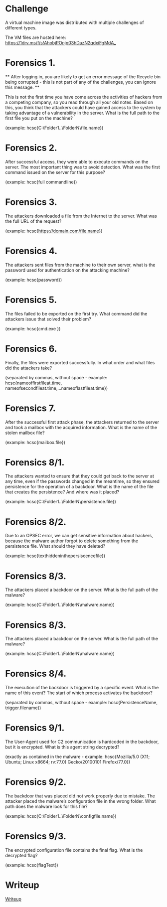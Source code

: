 # Challenge

A virtual machine image was distributed with multiple challenges of different types.

The VM files are hosted here: <https://1drv.ms/f/s!AhobjPOnjp03hDazN2qdxiFgMdA_>

# Forensics 1.

** After logging in, you are likely to get an error message of the Recycle bin being corrupted - this is not part of any of the challenges, you can ignore this message. **

This is not the first time you have come across the activities of hackers from a competing company, so you read through all your old notes. Based on this, you think that the attackers could have gained access to the system by taking advantage of a vulnerability in the server. What is the full path to the first file you put on the machine?

(example: hcsc{C:\Folder1..\FolderN\file.name})

# Forensics 2.

After successful access, they were able to execute commands on the server. The most important thing was to avoid detection. What was the first command issued on the server for this purpose?

(example: hcsc{full commandline})

# Forensics 3.

The attackers downloaded a file from the Internet to the server. What was the full URL of the request?

(example: hcsc{https://domain.com/file.name})

# Forensics 4.

The attackers sent files from the machine to their own server, what is the password used for authentication on the attacking machine?

(example: hcsc{password})

# Forensics 5.

The files failed to be exported on the first try. What command did the attackers issue that solved their problem?

(example: hcsc{cmd.exe })

# Forensics 6.

Finally, the files were exported successfully. In what order and what files did the attackers take?

(separated by commas, without space - example: hcsc{nameoffirstfileat.time, nameofsecondfileat.time,...nameoflastfileat.time})

# Forensics 7.

After the successful first attack phase, the attackers returned to the server and took a mailbox with the acquired information. What is the name of the stolen mailbox file?

(example: hcsc{mailbox.file})

# Forensics 8/1.

The attackers wanted to ensure that they could get back to the server at any time, even if the passwords changed in the meantime, so they ensured persistence for the operation of a backdoor. What is the name of the file that creates the persistence? And where was it placed?

(example: hcsc{C:\Folder1..\FolderN\persistence.file})

# Forensics 8/2.

Due to an OPSEC error, we can get sensitive information about hackers, because the malware author forgot to delete something from the persistence file. What should they have deleted?

(example: hcsc{texthiddeninthepersiscencefile})

# Forensics 8/3.

The attackers placed a backdoor on the server. What is the full path of the malware?

(example: hcsc{C:\Folder1..\FolderN\malware.name})

# Forensics 8/3.

The attackers placed a backdoor on the server. What is the full path of the malware?

(example: hcsc{C:\Folder1..\FolderN\malware.name})

# Forensics 8/4.

The execution of the backdoor is triggered by a specific event. What is the name of this event? The start of which process activates the backdoor?

(separated by commas, without space - example: hcsc{PersistenceName, trigger.filename})

# Forensics 9/1.

The User-Agent used for C2 communication is hardcoded in the backdoor, but it is encrypted. What is this agent string decrypted?

(exactly as contained in the malware - example: hcsc{Mozilla/5.0 (X11; Ubuntu; Linux x8664; rv:77.0) Gecko/20100101 Firefox/77.0})

# Forensics 9/2.

The backdoor that was placed did not work properly due to mistake. The attacker placed the malware’s configuration file in the wrong folder. What path does the malware look for this file?

(example: hcsc{C:\Folder1..\FolderN\configfile.name})

# Forensics 9/3.

The encrypted configuration file contains the final flag. What is the decrypted flag?

(example: hcsc{flagText})

# Writeup

[Writeup](WRITEUP.md)
